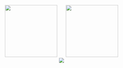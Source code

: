 <div align="center">
<span>  </span>
<img height="170px" src="https://github-readme-streak-stats.herokuapp.com/?user=ryou-yattung" /><span>  </span><img height="170px" src="https://github-readme-stats.vercel.app/api/top-langs/?username=ryou-yattung&layout=compact&langs_count=8" />
<span>  </span>
</div>

<div align="center">
    <img src="https://activity-graph.herokuapp.com/graph?username=ryou-yattung&theme=react-dark" />
</div>

